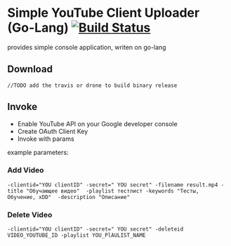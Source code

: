 ﻿# Simple YouTube Client Uploader (Go-Lang) [![Build Status](https://travis-ci.org/hawk911/youtube_api.svg?branch=master)](https://travis-ci.org/hawk911/youtube_api)

provides simple console application, writen on go-lang 

## Download

```
//TODO add the travis or drone to build binary release
```

## Invoke

* Enable YouTube API on your Google developer console
* Create OAuth Client Key
* Invoke with params

example parameters:  

### Add Video

```
-clientid="YOU clientID" -secret=" YOU secret" -filename result.mp4 -title "Обучающее видео"  -playlist тестлист -keywords "Тесты, Обучение, xDD"  -description "Описание"
```

### Delete Video

```
-clientid="YOU clientID" -secret=" YOU secret" -deleteid VIDEO_YOUTUBE_ID -playlist YOU_PlAULIST_NAME
```
